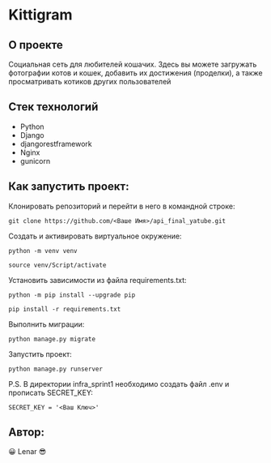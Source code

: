 # Kittigram


## О проекте

Социальная сеть для любителей кошачих.
Здесь вы можете загружать фотографии котов и кошек, добавить их достижения (проделки), а также просматривать котиков других пользователей

## Стек технологий

- Python
- Django
- djangorestframework
- Nginx
- gunicorn

## Как запустить проект:

Клонировать репозиторий и перейти в него в командной строке:
```
git clone https://github.com/<Ваше Имя>/api_final_yatube.git
```

Cоздать и активировать виртуальное окружение:

```
python -m venv venv
```

```
source venv/Script/activate
```

Установить зависимости из файла requirements.txt:

```
python -m pip install --upgrade pip
```

```
pip install -r requirements.txt
```

Выполнить миграции:

```
python manage.py migrate
```

Запустить проект:

```
python manage.py runserver
```

P.S. В директории infra_sprint1 необходимо создать файл .env и прописать SECRET_KEY:
```
SECRET_KEY = '<Ваш Ключ>'
```

## Автор:
 :grinning: Lenar :sunglasses:
